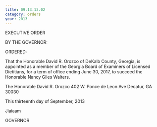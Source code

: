 ```yaml
---
title: 09.13.13.02
category: orders
year: 2013
---
```

 

EXECUTIVE ORDER

BY THE GOVERNOR:

ORDERED:

That the Honorable David R. Orozco of DeKalb County, Georgia,
is appointed as a member of the Georgia Board of Examiners of
Licensed Dietitians, for a term of office ending June 30, 2017, to
succeed the Honorable Nancy Giles Walters.

The Honorable David R. Orozco
402 W. Ponce de Leon Ave
Decatur, GA 30030

This thirteenth day of September, 2013

Jiaiaam

GOVERNOR

